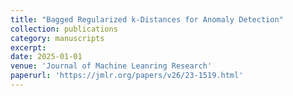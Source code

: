 ```yaml
---
title: "Bagged Regularized k-Distances for Anomaly Detection"
collection: publications
category: manuscripts
excerpt: 
date: 2025-01-01
venue: 'Journal of Machine Leanring Research'
paperurl: 'https://jmlr.org/papers/v26/23-1519.html'
---
```


